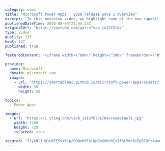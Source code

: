 ```yaml
---
category: news
title: "Microsoft Power Apps | 2020 release wave 1 overview"
excerpt: "In this overview video, we highlight some of the new capabilities included in the latest update to Microsoft Power Apps.      Here are the capabilities covered:     UI enhancements       • Save is always visible       • Chart formatting  Grid user experience enhancements       • Conditional search  "
publishedDateTime: 2020-08-04T21:45:23Z
originalUrl: "https://youtube.com/watch?v=b_ieIGfOlbs"
type: video
quality: 137
heat: 137
published: true

featuredContent: "<iframe width=\"800\" height=\"500\" frameborder=\"0\" src=\"https://www.youtube.com/embed/b_ieIGfOlbs\" allow=\"accelerometer; autoplay; encrypted-media; gyroscope; picture-in-picture\" allowfullscreen></iframe>"

provider:
  name: Microsoft
  domain: microsoft.com
  images:
    - url: "https://smartableai.github.io/microsoft-power-apps/assets/images/organizations/microsoft.com-50x50.jpg"
      width: 50
      height: 50

topics:
  - Power Apps

images:
  - url: "https://i.ytimg.com/vi/b_ieIGfOlbs/maxresdefault.jpg"
    width: 1280
    height: 720
    isCached: true

secured: "f2yANlfuO1u6EF5sx6jp/PO0oH9lbiWpDsGdKn8CsIf6L5mckiEp97OYt4gxdnbOF3mI1XSAn5tIs8ekIa7Zy5V/WtFX9KH0HTAqEUrBVuQ3TVxmrAKie7ABTJ2GHs/gdFg3XI2XCxl8td64Xyg66/uJvAWl3A5tKc2GNbaMkOlIEewXW5I61rBLfazrywmVSz4P6aLBTTwM8vwj9ohQVohd4Y3131+YqC43/lzQ44cbvGhd3J4TkDbMA0svZ7p4vAC4fLDLDBTSZ+gNmXcAfOM133cbn8qUM0f+3U5GTpGxFSlz14V3rNLxdoUToEL4kbekjTpQasw7XBGZMpegGF7fdldxvJmGY9LKOwJUF1teTtmQlTuUlqgdlRowcO0qeb22BZYC7FdFS9iTfDeOjtC7Lo0c20OpbzpyQVV8ID7851YynekbfoEyV8JvW85I;ldSfSPp0UJ2uUuFNpVCmlg=="
---
```


